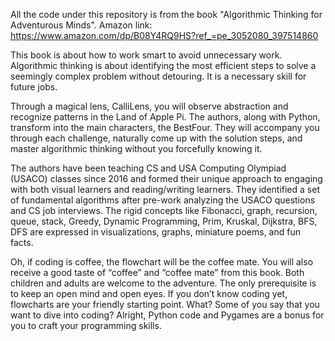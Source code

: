 All the code under this repository is from the book "Algorithmic Thinking for Adventurous Minds".
Amazon link: https://www.amazon.com/dp/B08Y4RQ9HS?ref_=pe_3052080_397514860

This book is about how to work smart to avoid unnecessary work. Algorithmic thinking is about identifying the most efficient steps to solve a seemingly complex problem without detouring. It is a necessary skill for future jobs.

Through a magical lens, CalliLens, you will observe abstraction and recognize patterns in the Land of Apple Pi. The authors, along with Python, transform into the main characters, the BestFour. They will accompany you through each challenge, naturally come up with the solution steps, and master algorithmic thinking without you forcefully knowing it. 

The authors have been teaching CS and USA Computing Olympiad (USACO) classes since 2016 and formed their unique approach to engaging with both visual learners and reading/writing learners. They identified a set of fundamental algorithms after pre-work analyzing the USACO questions and CS job interviews. The rigid concepts like Fibonacci, graph, recursion, queue, stack, Greedy, Dynamic Programming, Prim, Kruskal, Dijkstra, BFS, DFS are expressed in visualizations, graphs, miniature poems, and fun facts. 

Oh, if coding is coffee, the flowchart will be the coffee mate. You will also receive a good taste of “coffee” and “coffee mate” from this book. 
Both children and adults are welcome to the adventure. The only prerequisite is to keep an open mind and open eyes. If you don’t know coding yet, flowcharts are your friendly starting point. What? Some of you say that you want to dive into coding? Alright, Python code and Pygames are a bonus for you to craft your programming skills.
